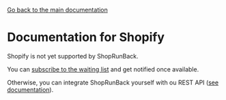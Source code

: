 [Go back to the main documentation](./)

# Documentation for Shopify

Shopify is not yet supported by ShopRunBack.

You can [subscribe to the waiting list](http://eepurl.com/dqYnzv) and get notified once available.

Otherwise, you can integrate ShopRunBack yourself with ou REST API ([see documentation](/api.html)).